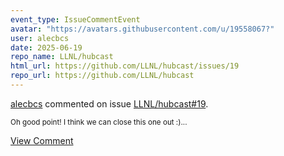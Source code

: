 ```yaml
---
event_type: IssueCommentEvent
avatar: "https://avatars.githubusercontent.com/u/19558067?"
user: alecbcs
date: 2025-06-19
repo_name: LLNL/hubcast
html_url: https://github.com/LLNL/hubcast/issues/19
repo_url: https://github.com/LLNL/hubcast
---
```


<a href='https://github.com/alecbcs' target='_blank'>alecbcs</a> commented on issue <a href='https://github.com/LLNL/hubcast/issues/19' target='_blank'>LLNL/hubcast#19</a>.

<small>Oh good point! I think we can close this one out :)...</small>

<a href='https://github.com/LLNL/hubcast/issues/19' target='_blank'>View Comment</a>